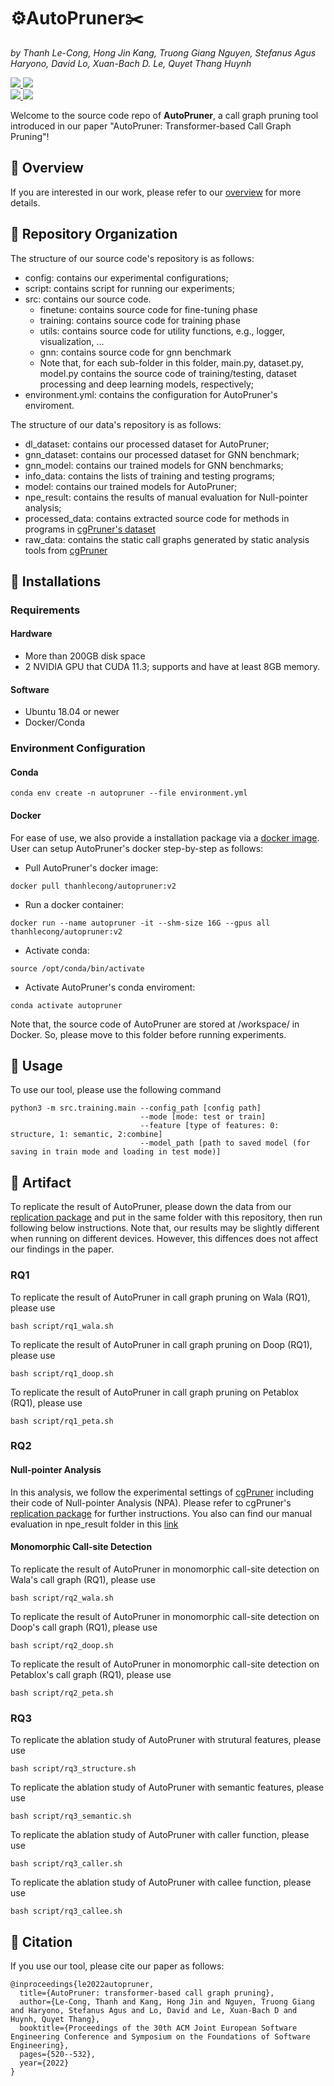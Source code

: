 # ⚙️AutoPruner✂️
*by Thanh Le-Cong, Hong Jin Kang, Truong Giang Nguyen, Stefanus Agus Haryono, David Lo, Xuan-Bach D. Le, Quyet Thang Huynh*
<p align="left">
    <a href="https://arxiv.org/abs/2209.03230"><img src="https://img.shields.io/badge/Conference-ESEC/FSE 2023-green?style=for-the-badge">
    <a href="https://arxiv.org/abs/2209.03230"><img src="https://img.shields.io/badge/arXiv-2209.03230-b31b1b.svg?style=for-the-badge">
    <br>
    <a href="https://zenodo.org/records/6369874"><img src="https://img.shields.io/badge/Replication-10.5281%2Fzenodo.6369874-blue?style=for-the-badge">
    <a href="https://hub.docker.com/r/thanhlecong/autopruner"><img src="https://img.shields.io/badge/docker-thanhlecong%2Fautopruner-%230db7ed.svg?style=for-the-badge&logo=docker&logoColor=white"></a>
</p>

Welcome to the source code repo of **AutoPruner**, a call graph pruning tool introduced in our paper "AutoPruner: Transformer-based Call Graph Pruning"! 


## 📃 Overview
If you are interested in our work, please refer to our [overview](https://github.com/soarsmu/) for more details.

## 🏁 Repository Organization
The structure of our source code's repository is as follows:
- config: contains our experimental configurations;
- script: contains script for running our experiments;
- src: contains our source code.
    - finetune: contains source code for fine-tuning phase
    - training: contains  source code for training phase
    - utils: contains source code for utility functions, e.g., logger, visualization, ...
    - gnn: contains source code for gnn benchmark
    - Note that, for each sub-folder in this folder, main.py, dataset.py, model.py contains the source code of training/testing, dataset processing and deep learning models, respectively;
- environment.yml: contains the configuration for AutoPruner's enviroment. 

The structure of our data's repository is as follows:

- dl_dataset: contains our processed dataset for AutoPruner;
- gnn_dataset: contains our processed dataset for GNN benchmark;
- gnn_model: contains our trained models for GNN benchmarks;
- info_data: contains the lists of training and testing programs;
- model: contains our trained models for AutoPruner;
- npe_result: contains the results of manual evaluation for Null-pointer analysis;
- processed_data: contains extracted source code for methods in programs in [cgPruner's dataset](https://zenodo.org/record/5806537)
- raw_data: contains the static call graphs generated by static analysis tools from [cgPruner](http://web.cs.ucla.edu/~akshayutture/papers/icse22_firstPaper_preprint.pdf)

## 🔧 Installations

### Requirements
#### Hardware
- More than 200GB disk space
- 2 NVIDIA GPU that CUDA 11.3; supports and have at least 8GB memory.
#### Software
- Ubuntu 18.04 or newer
- Docker/Conda
 
### Environment Configuration
#### Conda
```
conda env create -n autopruner --file environment.yml
```

#### Docker
For ease of use, we also provide a 
installation package via a [docker image](https://hub.docker.com/r/thanhlecong/autopruner). User can setup AutoPruner's docker step-by-step as follows:

- Pull AutoPruner's docker image: 
```
docker pull thanhlecong/autopruner:v2
```
- Run a docker container:
```
docker run --name autopruner -it --shm-size 16G --gpus all thanhlecong/autopruner:v2
```
- Activate conda:
```
source /opt/conda/bin/activate
```
- Activate AutoPruner's conda enviroment: 
```
conda activate autopruner
```
Note that, the source code of AutoPruner are stored at /workspace/ in Docker. So, please move to this folder before running experiments. 


## 🚀 Usage
To use our tool, please use the following command
```
python3 -m src.training.main --config_path [config path]
                             --mode [mode: test or train] 
                             --feature [type of features: 0: structure, 1: semantic, 2:combine] 
                             --model_path [path to saved model (for saving in train mode and loading in test mode)]
```
## 📁 Artifact

To replicate the result of AutoPruner, please down the data from our [replication package](https://zenodo.org/record/6369874#.YjWzmi8RppR) and put in the same folder with this repository, then run following below instructions. Note that, our results may be slightly different when running on different devices. However, this diffences does not affect our findings in the paper. 


### RQ1
To replicate the result of AutoPruner in call graph pruning on Wala (RQ1), please use
```
bash script/rq1_wala.sh
```
To replicate the result of AutoPruner in call graph pruning on Doop (RQ1), please use
```
bash script/rq1_doop.sh
```
To replicate the result of AutoPruner in call graph pruning on Petablox (RQ1), please use
```
bash script/rq1_peta.sh
```

### RQ2
#### Null-pointer Analysis
In this analysis, we follow the experimental settings of [cgPruner](http://web.cs.ucla.edu/~akshayutture/papers/icse22_firstPaper_preprint.pdf) including their code of Null-pointer Analysis (NPA). Please refer to cgPruner's [replication package](https://zenodo.org/record/6057691#.YoXA8WBByek) for further instructions. You also can find our manual evaluation in npe_result folder in this [link](https://zenodo.org/record/6369874#.YjWzmi8RppR) 

#### Monomorphic Call-site Detection
To replicate the result of AutoPruner in monomorphic call-site detection on Wala's call graph (RQ1), please use
```
bash script/rq2_wala.sh
```
To replicate the result of AutoPruner in monomorphic call-site detection on Doop's call graph (RQ1), please use
```
bash script/rq2_doop.sh
```
To replicate the result of AutoPruner in monomorphic call-site detection on Petablox's call graph (RQ1), please use
```
bash script/rq2_peta.sh
```

### RQ3
To replicate the ablation study of AutoPruner with strutural features, please use
```
bash script/rq3_structure.sh
```
To replicate the ablation study of AutoPruner with semantic features, please use

```
bash script/rq3_semantic.sh
```
To replicate the ablation study of AutoPruner with caller function, please use

```
bash script/rq3_caller.sh
```
To replicate the ablation study of AutoPruner with callee function, please use

```
bash script/rq3_callee.sh
```

## 📜 Citation
If you use our tool, please cite our paper as follows:

```
@inproceedings{le2022autopruner,
  title={AutoPruner: transformer-based call graph pruning},
  author={Le-Cong, Thanh and Kang, Hong Jin and Nguyen, Truong Giang and Haryono, Stefanus Agus and Lo, David and Le, Xuan-Bach D and Huynh, Quyet Thang},
  booktitle={Proceedings of the 30th ACM Joint European Software Engineering Conference and Symposium on the Foundations of Software Engineering},
  pages={520--532},
  year={2022}
}
```